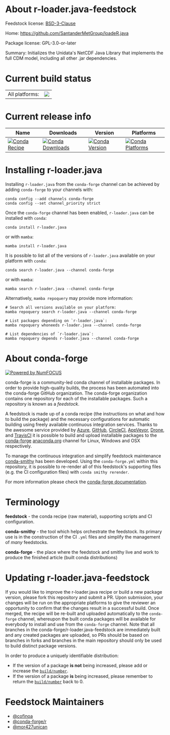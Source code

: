 About r-loader.java-feedstock
=============================

Feedstock license: [BSD-3-Clause](https://github.com/conda-forge/r-loader.java-feedstock/blob/main/LICENSE.txt)

Home: https://github.com/SantanderMetGroup/loadeR.java

Package license: GPL-3.0-or-later

Summary: Initializes the Unidata's NetCDF Java Library that implements the full CDM model, including all other .jar dependencies.

Current build status
====================


<table><tr><td>All platforms:</td>
    <td>
      <a href="https://dev.azure.com/conda-forge/feedstock-builds/_build/latest?definitionId=16167&branchName=main">
        <img src="https://dev.azure.com/conda-forge/feedstock-builds/_apis/build/status/r-loader.java-feedstock?branchName=main">
      </a>
    </td>
  </tr>
</table>

Current release info
====================

| Name | Downloads | Version | Platforms |
| --- | --- | --- | --- |
| [![Conda Recipe](https://img.shields.io/badge/recipe-r--loader.java-green.svg)](https://anaconda.org/conda-forge/r-loader.java) | [![Conda Downloads](https://img.shields.io/conda/dn/conda-forge/r-loader.java.svg)](https://anaconda.org/conda-forge/r-loader.java) | [![Conda Version](https://img.shields.io/conda/vn/conda-forge/r-loader.java.svg)](https://anaconda.org/conda-forge/r-loader.java) | [![Conda Platforms](https://img.shields.io/conda/pn/conda-forge/r-loader.java.svg)](https://anaconda.org/conda-forge/r-loader.java) |

Installing r-loader.java
========================

Installing `r-loader.java` from the `conda-forge` channel can be achieved by adding `conda-forge` to your channels with:

```
conda config --add channels conda-forge
conda config --set channel_priority strict
```

Once the `conda-forge` channel has been enabled, `r-loader.java` can be installed with `conda`:

```
conda install r-loader.java
```

or with `mamba`:

```
mamba install r-loader.java
```

It is possible to list all of the versions of `r-loader.java` available on your platform with `conda`:

```
conda search r-loader.java --channel conda-forge
```

or with `mamba`:

```
mamba search r-loader.java --channel conda-forge
```

Alternatively, `mamba repoquery` may provide more information:

```
# Search all versions available on your platform:
mamba repoquery search r-loader.java --channel conda-forge

# List packages depending on `r-loader.java`:
mamba repoquery whoneeds r-loader.java --channel conda-forge

# List dependencies of `r-loader.java`:
mamba repoquery depends r-loader.java --channel conda-forge
```


About conda-forge
=================

[![Powered by
NumFOCUS](https://img.shields.io/badge/powered%20by-NumFOCUS-orange.svg?style=flat&colorA=E1523D&colorB=007D8A)](https://numfocus.org)

conda-forge is a community-led conda channel of installable packages.
In order to provide high-quality builds, the process has been automated into the
conda-forge GitHub organization. The conda-forge organization contains one repository
for each of the installable packages. Such a repository is known as a *feedstock*.

A feedstock is made up of a conda recipe (the instructions on what and how to build
the package) and the necessary configurations for automatic building using freely
available continuous integration services. Thanks to the awesome service provided by
[Azure](https://azure.microsoft.com/en-us/services/devops/), [GitHub](https://github.com/),
[CircleCI](https://circleci.com/), [AppVeyor](https://www.appveyor.com/),
[Drone](https://cloud.drone.io/welcome), and [TravisCI](https://travis-ci.com/)
it is possible to build and upload installable packages to the
[conda-forge](https://anaconda.org/conda-forge) [anaconda.org](https://anaconda.org/)
channel for Linux, Windows and OSX respectively.

To manage the continuous integration and simplify feedstock maintenance
[conda-smithy](https://github.com/conda-forge/conda-smithy) has been developed.
Using the ``conda-forge.yml`` within this repository, it is possible to re-render all of
this feedstock's supporting files (e.g. the CI configuration files) with ``conda smithy rerender``.

For more information please check the [conda-forge documentation](https://conda-forge.org/docs/).

Terminology
===========

**feedstock** - the conda recipe (raw material), supporting scripts and CI configuration.

**conda-smithy** - the tool which helps orchestrate the feedstock.
                   Its primary use is in the construction of the CI ``.yml`` files
                   and simplify the management of *many* feedstocks.

**conda-forge** - the place where the feedstock and smithy live and work to
                  produce the finished article (built conda distributions)


Updating r-loader.java-feedstock
================================

If you would like to improve the r-loader.java recipe or build a new
package version, please fork this repository and submit a PR. Upon submission,
your changes will be run on the appropriate platforms to give the reviewer an
opportunity to confirm that the changes result in a successful build. Once
merged, the recipe will be re-built and uploaded automatically to the
`conda-forge` channel, whereupon the built conda packages will be available for
everybody to install and use from the `conda-forge` channel.
Note that all branches in the conda-forge/r-loader.java-feedstock are
immediately built and any created packages are uploaded, so PRs should be based
on branches in forks and branches in the main repository should only be used to
build distinct package versions.

In order to produce a uniquely identifiable distribution:
 * If the version of a package **is not** being increased, please add or increase
   the [``build/number``](https://docs.conda.io/projects/conda-build/en/latest/resources/define-metadata.html#build-number-and-string).
 * If the version of a package **is** being increased, please remember to return
   the [``build/number``](https://docs.conda.io/projects/conda-build/en/latest/resources/define-metadata.html#build-number-and-string)
   back to 0.

Feedstock Maintainers
=====================

* [@cofinoa](https://github.com/cofinoa/)
* [@conda-forge/r](https://github.com/orgs/conda-forge/teams/r/)
* [@mor427unican](https://github.com/mor427unican/)


